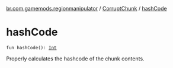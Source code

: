 [br.com.gamemods.regionmanipulator](../index.md) / [CorruptChunk](index.md) / [hashCode](./hash-code.md)

# hashCode

`fun hashCode(): `[`Int`](https://kotlinlang.org/api/latest/jvm/stdlib/kotlin/-int/index.html)

Properly calculates the hashcode of the chunk contents.

